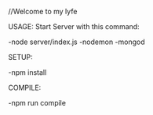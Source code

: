 //Welcome to my lyfe


USAGE:
Start Server with this command:

-node server/index.js
-nodemon
-mongod


SETUP:

-npm install

COMPILE:

-npm run compile
